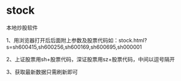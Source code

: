 # stock
本地炒股软件

1、用浏览器打开后后面附上参数及股票代码如：stock.html?s=sh600415,sh600256,sh600169,sh600695,sh000001

2、上证股票用sh+股票代码，深证股票用sz+股票代码，中间以逗号隔开

3、获取最新数据只需刷新即可